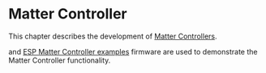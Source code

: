 # Matter Controller

This chapter describes the development of [Matter Controllers](Matter.md#controllers).

[](CHIP-Tool.md) and [ESP Matter Controller examples](ESP-Matter-Controller.md) firmware are used to demonstrate the
Matter Controller functionality.
